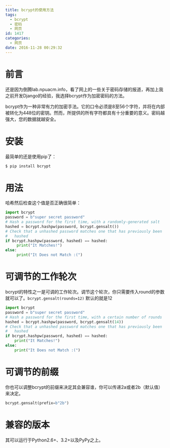```yaml
---
title: bcrypt的使用方法
tags:
  - bcrypt
  - 密码
  - 网页
id: 1417
categories:
  - 网页
date: 2016-11-28 00:29:32
---
```


# 前言

还是因为倒腾lab.npuacm.info，看了网上的一些关于密码存储的报道，再加上我之前开发Django的经验，我选择bcrypt作为加密密码的方法。

bcrypt作为一种非常有力的加密手法。它的口令必须是8至56个字符，并将在内部被转化为448位的密钥。然而，所提供的所有字符都具有十分重要的意义。密码越强大，您的数据就越安全。

# 安装

最简单的还是使用pip了：

```default
$ pip install bcrypt
```


# 用法

哈希然后检查这个值是否正确很简单：

```python
import bcrypt
password = b"super secret password"
# Hash a password for the first time, with a randomly-generated salt
hashed = bcrypt.hashpw(password, bcrypt.gensalt())
# Check that a unhashed password matches one that has previously been
#   hashed
if bcrypt.hashpw(password, hashed) == hashed:
     print("It Matches!")
else:
     print("It Does not Match :(")
```


# 可调节的工作轮次

bcrypt的特性之一是可调的工作轮次。调节这个轮次，你只需要传入round的参数就可以了。`bcrypt.gensalt(rounds=12)` 默认的就是12

```python
import bcrypt
password = b"super secret password"
# Hash a password for the first time, with a certain number of rounds
hashed = bcrypt.hashpw(password, bcrypt.gensalt(14))
# Check that a unhashed password matches one that has previously been
#   hashed
if bcrypt.hashpw(password, hashed) == hashed:
    print("It Matches!")
else:
    print("It Does not Match :(")
```


# 可调节的前缀

你也可以调整bcrypt的前缀来决定其会兼容谁，你可以传递2a或者2b（默认值）来决定。

```python
bcrypt.gensalt(prefix=b"2b") 
```


# 兼容的版本

其可以运行于Python2.6+、3.2+以及PyPy之上。